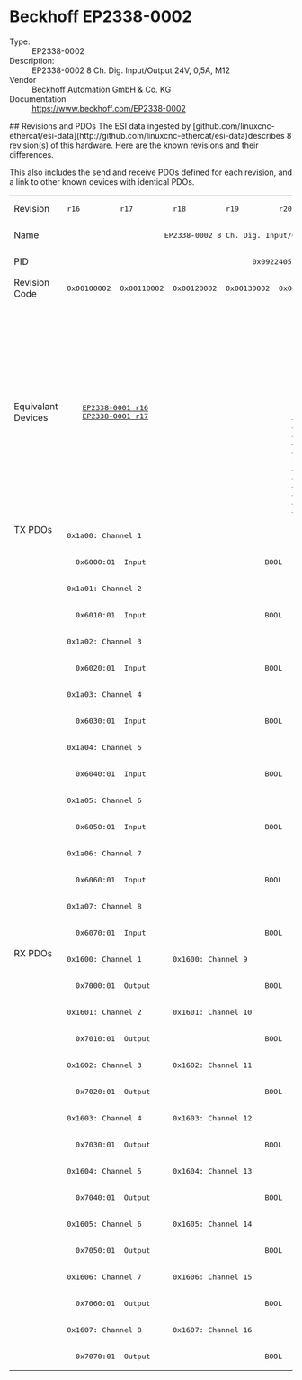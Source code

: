 #  Beckhoff EP2338-0002

<dl>
  <dt>Type:</dt><dd>EP2338-0002</dd>
  <dt>Description:</dt><dd>EP2338-0002 8 Ch. Dig. Input/Output 24V, 0,5A, M12</dd>
  <dt>Vendor</dt><dd>Beckhoff Automation GmbH & Co. KG</dd>
  <dt>Documentation</dt><dd><a href="https://www.beckhoff.com/EP2338-0002">https://www.beckhoff.com/EP2338-0002</a></dd>
</dl>
## Revisions and PDOs
The ESI data ingested by [github.com/linuxcnc-ethercat/esi-data](http://github.com/linuxcnc-ethercat/esi-data)describes 8 revision(s) of this hardware.  Here are the known revisions and their differences.

This also includes the send and receive PDOs defined for each revision, and a link to other known devices with identical PDOs.

<table>
<tr >
<td class="first">Revision</td>
<td ><pre>r16</pre></td>
<td ><pre>r17</pre></td>
<td ><pre>r18</pre></td>
<td ><pre>r19</pre></td>
<td ><pre>r20</pre></td>
<td ><pre>r21</pre></td>
<td ><pre>r22</pre></td>
<td ><pre>r23</pre></td>
</tr>
<tr >
<td class="first">Name</td>
<td  colspan=8 align="center"><pre>EP2338-0002 8 Ch. Dig. Input/Output 24V, 0,5A, M12</pre></td>
</tr>
<tr >
<td class="first">PID</td>
<td  colspan=8 align="center"><pre>0x09224052</pre></td>
</tr>
<tr >
<td class="first">Revision Code</td>
<td ><pre>0x00100002</pre></td>
<td ><pre>0x00110002</pre></td>
<td ><pre>0x00120002</pre></td>
<td ><pre>0x00130002</pre></td>
<td ><pre>0x00140002</pre></td>
<td ><pre>0x00150002</pre></td>
<td ><pre>0x00160002</pre></td>
<td ><pre>0x00170002</pre></td>
</tr>
<tr >
<td class="first">Equivalant Devices</td>
<td  colspan=2 align="center"><pre><a href="EP2338-0001">EP2338-0001 r16</a><br/><a href="EP2338-0001">EP2338-0001 r17</a></pre></td>
<td  colspan=6 align="center"><pre><a href="EP2338-0001">EP2338-0001 r18</a><br/><a href="EP2338-0001">EP2338-0001 r19</a><br/><a href="EP2338-0001">EP2338-0001 r20</a><br/><a href="EP2338-0001">EP2338-0001 r21</a><br/><a href="EP2338-0001">EP2338-0001 r22</a><br/><a href="EP2338-0001">EP2338-0001 r23</a><br/><a href="EP2338-1001">EP2338-1001 r16</a><br/><a href="EP2338-1001">EP2338-1001 r17</a><br/><a href="EP2338-1001">EP2338-1001 r18</a><br/><a href="EP2338-1002">EP2338-1002 r16</a><br/><a href="EP2338-1002">EP2338-1002 r17</a><br/><a href="EP2338-1002">EP2338-1002 r18</a><br/><a href="EPP2338-0001">EPP2338-0001 r16</a><br/><a href="EPP2338-0001">EPP2338-0001 r17</a><br/><a href="EPP2338-0001">EPP2338-0001 r18</a><br/><a href="EPP2338-0002">EPP2338-0002 r16</a><br/><a href="EPP2338-0002">EPP2338-0002 r17</a><br/><a href="EPP2338-0002">EPP2338-0002 r18</a><br/><a href="EPP2338-1001">EPP2338-1001 r17</a><br/><a href="EPP2338-1001">EPP2338-1001 r18</a><br/><a href="EPP2338-1001">EPP2338-1001 r19</a><br/><a href="EPP2338-1002">EPP2338-1002 r17</a><br/><a href="EPP2338-1002">EPP2338-1002 r18</a><br/><a href="EPP2338-1002">EPP2338-1002 r19</a></pre></td>
</tr>
<tr class="txpdo pdosection">
<td class="first" rowspan=16 valign=top>TX PDOs</td>
<td colspan=8 align="left"><pre>0x1a00: Channel 1</pre></td>
<td></td>
</tr>
<tr class="txpdo">
<td  colspan=8 align="left"><pre>  0x6000:01  Input                           BOOL</pre></td>
</tr>
<tr class="txpdo pdosection">
<td  colspan=8 align="left"><pre>0x1a01: Channel 2</pre></td>
</tr>
<tr class="txpdo">
<td  colspan=8 align="left"><pre>  0x6010:01  Input                           BOOL</pre></td>
</tr>
<tr class="txpdo pdosection">
<td  colspan=8 align="left"><pre>0x1a02: Channel 3</pre></td>
</tr>
<tr class="txpdo">
<td  colspan=8 align="left"><pre>  0x6020:01  Input                           BOOL</pre></td>
</tr>
<tr class="txpdo pdosection">
<td  colspan=8 align="left"><pre>0x1a03: Channel 4</pre></td>
</tr>
<tr class="txpdo">
<td  colspan=8 align="left"><pre>  0x6030:01  Input                           BOOL</pre></td>
</tr>
<tr class="txpdo pdosection">
<td  colspan=8 align="left"><pre>0x1a04: Channel 5</pre></td>
</tr>
<tr class="txpdo">
<td  colspan=8 align="left"><pre>  0x6040:01  Input                           BOOL</pre></td>
</tr>
<tr class="txpdo pdosection">
<td  colspan=8 align="left"><pre>0x1a05: Channel 6</pre></td>
</tr>
<tr class="txpdo">
<td  colspan=8 align="left"><pre>  0x6050:01  Input                           BOOL</pre></td>
</tr>
<tr class="txpdo pdosection">
<td  colspan=8 align="left"><pre>0x1a06: Channel 7</pre></td>
</tr>
<tr class="txpdo">
<td  colspan=8 align="left"><pre>  0x6060:01  Input                           BOOL</pre></td>
</tr>
<tr class="txpdo pdosection">
<td  colspan=8 align="left"><pre>0x1a07: Channel 8</pre></td>
</tr>
<tr class="txpdo">
<td  colspan=8 align="left"><pre>  0x6070:01  Input                           BOOL</pre></td>
</tr>
<tr class="rxpdo pdosection">
<td class="first" rowspan=16 valign=top>RX PDOs</td>
<td colspan=2 align="left"><pre>0x1600: Channel 1</pre></td>
<td colspan=6 align="left"><pre>0x1600: Channel 9</pre></td>
<td></td>
</tr>
<tr class="rxpdo">
<td  colspan=8 align="left"><pre>  0x7000:01  Output                          BOOL</pre></td>
</tr>
<tr class="rxpdo pdosection">
<td  colspan=2 align="left"><pre>0x1601: Channel 2</pre></td>
<td  colspan=6 align="left"><pre>0x1601: Channel 10</pre></td>
</tr>
<tr class="rxpdo">
<td  colspan=8 align="left"><pre>  0x7010:01  Output                          BOOL</pre></td>
</tr>
<tr class="rxpdo pdosection">
<td  colspan=2 align="left"><pre>0x1602: Channel 3</pre></td>
<td  colspan=6 align="left"><pre>0x1602: Channel 11</pre></td>
</tr>
<tr class="rxpdo">
<td  colspan=8 align="left"><pre>  0x7020:01  Output                          BOOL</pre></td>
</tr>
<tr class="rxpdo pdosection">
<td  colspan=2 align="left"><pre>0x1603: Channel 4</pre></td>
<td  colspan=6 align="left"><pre>0x1603: Channel 12</pre></td>
</tr>
<tr class="rxpdo">
<td  colspan=8 align="left"><pre>  0x7030:01  Output                          BOOL</pre></td>
</tr>
<tr class="rxpdo pdosection">
<td  colspan=2 align="left"><pre>0x1604: Channel 5</pre></td>
<td  colspan=6 align="left"><pre>0x1604: Channel 13</pre></td>
</tr>
<tr class="rxpdo">
<td  colspan=8 align="left"><pre>  0x7040:01  Output                          BOOL</pre></td>
</tr>
<tr class="rxpdo pdosection">
<td  colspan=2 align="left"><pre>0x1605: Channel 6</pre></td>
<td  colspan=6 align="left"><pre>0x1605: Channel 14</pre></td>
</tr>
<tr class="rxpdo">
<td  colspan=8 align="left"><pre>  0x7050:01  Output                          BOOL</pre></td>
</tr>
<tr class="rxpdo pdosection">
<td  colspan=2 align="left"><pre>0x1606: Channel 7</pre></td>
<td  colspan=6 align="left"><pre>0x1606: Channel 15</pre></td>
</tr>
<tr class="rxpdo">
<td  colspan=8 align="left"><pre>  0x7060:01  Output                          BOOL</pre></td>
</tr>
<tr class="rxpdo pdosection">
<td  colspan=2 align="left"><pre>0x1607: Channel 8</pre></td>
<td  colspan=6 align="left"><pre>0x1607: Channel 16</pre></td>
</tr>
<tr class="rxpdo">
<td  colspan=8 align="left"><pre>  0x7070:01  Output                          BOOL</pre></td>
</tr>
</table>
